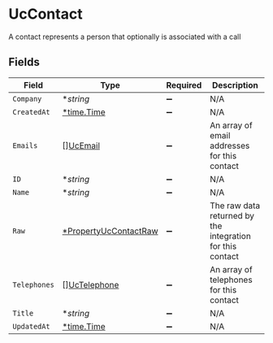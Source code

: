 # UcContact

A contact represents a person that optionally is associated with a call


## Fields

| Field                                                                | Type                                                                 | Required                                                             | Description                                                          |
| -------------------------------------------------------------------- | -------------------------------------------------------------------- | -------------------------------------------------------------------- | -------------------------------------------------------------------- |
| `Company`                                                            | **string*                                                            | :heavy_minus_sign:                                                   | N/A                                                                  |
| `CreatedAt`                                                          | [*time.Time](https://pkg.go.dev/time#Time)                           | :heavy_minus_sign:                                                   | N/A                                                                  |
| `Emails`                                                             | [][UcEmail](../../models/shared/ucemail.md)                          | :heavy_minus_sign:                                                   | An array of email addresses for this contact                         |
| `ID`                                                                 | **string*                                                            | :heavy_minus_sign:                                                   | N/A                                                                  |
| `Name`                                                               | **string*                                                            | :heavy_minus_sign:                                                   | N/A                                                                  |
| `Raw`                                                                | [*PropertyUcContactRaw](../../models/shared/propertyuccontactraw.md) | :heavy_minus_sign:                                                   | The raw data returned by the integration for this contact            |
| `Telephones`                                                         | [][UcTelephone](../../models/shared/uctelephone.md)                  | :heavy_minus_sign:                                                   | An array of telephones for this contact                              |
| `Title`                                                              | **string*                                                            | :heavy_minus_sign:                                                   | N/A                                                                  |
| `UpdatedAt`                                                          | [*time.Time](https://pkg.go.dev/time#Time)                           | :heavy_minus_sign:                                                   | N/A                                                                  |